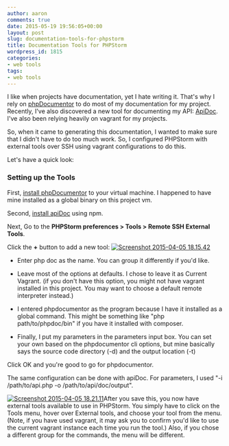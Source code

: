 ```yaml
---
author: aaron
comments: true
date: 2015-05-19 19:56:05+00:00
layout: post
slug: documentation-tools-for-phpstorm
title: Documentation Tools for PHPStorm
wordpress_id: 1815
categories:
- web tools
tags:
- web tools
---
```


I like when projects have documentation, yet I hate writing it.  That's why I rely on [phpDocumentor](http://www.phpdoc.org/) to do most of my documentation for my project.  Recently, I've also discovered a new tool for documenting my API: [ApiDoc](http://apidocjs.com/).  I've also been relying heavily on vagrant for my projects.  

So, when it came to generating this documentation, I wanted to make sure that I didn't have to do too much work.  So, I configured PHPStorm with external tools over SSH using vagrant configurations to do this.

Let's have a quick look:



### Setting up the Tools


First, [install phpDocumentor](http://www.phpdoc.org/docs/latest/getting-started/installing.html) to your virtual machine.  I happened to have mine installed as a global binary on this project vm.

Second, [install apiDoc](http://apidocjs.com/#install) using npm.

Next, Go to the **PHPStorm preferences > Tools > Remote SSH External Tools**.

Click the **+** button to add a new tool:
[![Screenshot 2015-04-05 18.15.42](http://aaronsaray.com/wp-content/uploads/2015/04/Screenshot-2015-04-05-18.15.42-150x150.png)](http://aaronsaray.com/wp-content/uploads/2015/04/Screenshot-2015-04-05-18.15.42.png)



  * Enter php doc as the name.  You can group it differently if you'd like.


  * Leave most of the options at defaults.  I chose to leave it as Current Vagrant.  (if you don't have this option, you might not have vagrant installed in this project.  You may want to choose a default remote interpreter instead.)


  * I entered phpdocumentor as the program because I have it installed as a global command.  This might be something like "php path/to/phpdoc/bin" if you have it installed with composer.


  * Finally, I put my parameters in the parameters input box.  You can set your own based on the phpdocumentor cli options, but mine basically says the source code directory (-d) and the output location (-t)


Click OK and you're good to go for phpdocumentor.

The same configuration can be done with apiDoc.  For parameters, I used "-i /path/to/api.php -o /path/to/api/doc/output".   

[![Screenshot 2015-04-05 18.21.11](http://aaronsaray.com/wp-content/uploads/2015/04/Screenshot-2015-04-05-18.21.11-300x282.png)](http://aaronsaray.com/wp-content/uploads/2015/04/Screenshot-2015-04-05-18.21.11.png)After you save this, you now have external tools available to use in PHPStorm.  You simply have to click on the Tools menu, hover over External tools, and choose your tool from the menu.  (Note, if you have used vagrant, it may ask you to confirm you'd like to use the current vagrant instance each time you run the tool.)  Also, if you chose a different group for the commands, the menu will be different.


